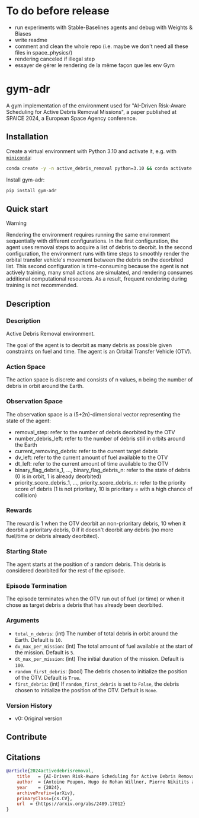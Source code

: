 # To do before release
- run experiments with Stable-Baselines agents and debug with Weights & Biases
- write readme
- comment and clean the whole repo (i.e. maybe we don't need all these files in space_physics/)
- rendering canceled if illegal step
- essayer de gérer le rendering de la même façon que les env Gym

# gym-adr
A gym implementation of the environment used for "AI-Driven Risk-Aware Scheduling for Active Debris Removal Missions", a paper published at SPAICE 2024, a European Space Agency conference.

## Installation

Create a virtual environment with Python 3.10 and activate it, e.g. with [`miniconda`](https://docs.anaconda.com/free/miniconda/index.html):
```bash
conda create -y -n active_debris_removal python=3.10 && conda activate active_debris_removal
```

Install gym-adr:
```bash
pip install gym-adr
```

## Quick start

> [!WARNING]
> Rendering the environment requires running the same environment sequentially with different configurations. In the first configuration, the agent uses removal steps to acquire a list of debris to deorbit. In the second configuration, the environment runs with time steps to smoothly render the orbital transfer vehicle's movement between the debris on the deorbited list. This second configuration is time-consuming because the agent is not actively training, many small actions are simulated, and rendering consumes additional computational resources. As a result, frequent rendering during training is not recommended.

## Description

### Description

Active Debris Removal environment.

The goal of the agent is to deorbit as many debris as possible given constraints on fuel
and time. The agent is an Orbital Transfer Vehicle (OTV).

### Action Space

The action space is discrete and consists of n values, n being the number of debris in
orbit around the Earth.

### Observation Space

The observation space is a (5+2n)-dimensional vector representing the state of the agent:
- removal_step: refer to the number of debris deorbited by the OTV
- number_debris_left: refer to the number of debris still in orbits around the Earth
- current_removing_debris: refer to the current target debris
- dv_left: refer to the current amount of fuel available to the OTV
- dt_left: refer to the current amount of time available to the OTV
- binary_flag_debris_1, ..., binary_flag_debris_n: refer to the state of
    debris (0 is in orbit, 1 is already deorbited)
- priority_score_debris_1, ..., priority_score_debris_n: refer to the priority
    score of debris (1 is not prioritary, 10 is prioritary = with a high chance of collision)

### Rewards

The reward is 1 when the OTV deorbit an non-prioritary debris, 10 when it deorbit a prioritary
debris, 0 if it doesn't deorbit any debris (no more fuel/time or debris already deorbited).

### Starting State

The agent starts at the position of a random debris. This debris is considered deorbited for the
rest of the episode.

### Episode Termination

The episode terminates when the OTV run out of fuel (or time) or when it chose as target debris
a debris that has already been deorbited.

### Arguments

* `total_n_debris`: (int) The number of total debris in orbit around the Earth. Default is `10`.
* `dv_max_per_mission`: (int) The total amount of fuel available at the start of the mission.
    Default is `5`.
* `dt_max_per_mission`: (int) The initial duration of the mission. Default is `100`.
* `random_first_debris`: (bool) The debris chosen to initialize the position of the OTV.
    Default is `True`.
* `first_debris`: (int) If `random_first_debris` is set to `False`, the debris chosen to initialize
    the position of the OTV. Default is `None`.

### Version History

* v0: Original version

## Contribute

## Citations
```bibtex
@article{2024activedebrisremoval,
    title   = {AI-Driven Risk-Aware Scheduling for Active Debris Removal Missions},
    author  = {Antoine Poupon, Hugo de Rohan Willner, Pierre Nikitits and Adam Abdin},
    year    = {2024},
    archivePrefix={arXiv},
    primaryClass={cs.CV},
    url  = {https://arxiv.org/abs/2409.17012}
}
```
